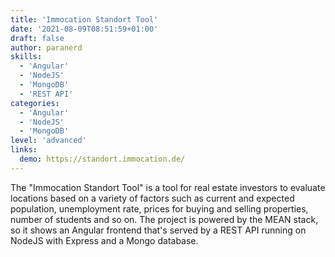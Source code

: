 ```yaml
---
title: 'Immocation Standort Tool'
date: '2021-08-09T08:51:59+01:00'
draft: false
author: paranerd
skills:
  - 'Angular'
  - 'NodeJS'
  - 'MongoDB'
  - 'REST API'
categories:
  - 'Angular'
  - 'NodeJS'
  - 'MongoDB'
level: 'advanced'
links: 
  demo: https://standort.immocation.de/
---
```


The "Immocation Standort Tool" is a tool for real estate investors to evaluate locations based on a variety of factors such as current and expected population, unemployment rate, prices for buying and selling properties, number of students and so on. The project is powered by the MEAN stack, so it shows an Angular frontend that's served by a REST API running on NodeJS with Express and a Mongo database.
